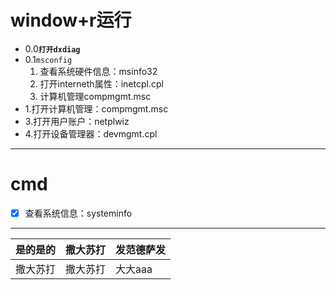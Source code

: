 # window+r运行
- 0.0<strong>`打开dxdiag`</strong>
- 0.1`msconfig`
    1. 查看系统硬件信息：msinfo32
    2. 打开interneth属性：inetcpl.cpl 
    3. 计算机管理compmgmt.msc
- 1.打开计算机管理：compmgmt.msc  
- 3.打开用户账户：netplwiz  
- 4.打开设备管理器：devmgmt.cpl  
----------------------------------------------
# cmd
- [x] 查看系统信息：systeminfo 
----------------------------------------------
| 是的是的 | 撒大苏打 | 发范德萨发 |
|--|--|--|
| 撒大苏打 | 撒大苏打 | 大大aaa |
